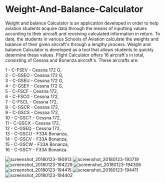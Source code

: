 # Weight-And-Balance-Calculator
Weight and balance Calculator is an application developed in order to help aviation students acquire data through the means of inputting values according to their aircraft and receiving calculated information in return. To date, the students in various Schools of Aviation calculate the weights and balance of their given aircraft's through a lengthy process. Weight and balance Calculator is developed as a tool that allows students to quickly determine these values. Flight Calculator offers 16 aircraft's in total, consisting of Cessna and Bonanza aircraft's. These aircrafts are:

1 - C-FSEV - Cessna 172 G,<br> 2 - C-GSEO - Cessna 172 G,<br> 3 - C-GSEU - Cessna 172 G,<br> 4 - C-GSEY - Cessna 172 G,<br> 5 - C-FSCF - Cessna 172,<br> 6 - C-FSCG - Cessna 172,<br> 7 - C-FSCL - Cessna 172,<br> 8 - C-GSCR - Cessna 172,<br> 9 - C-GSCS - Cessna 172,<br> 10 - C-GSCT - Cessna 172,<br> 11 - C-GSCX - Cessna 172,<br> 12 - C-GSEQ - Cessna 172,<br> 13 - C-GSCU - F33A Bonanza,<br> 14 - C-GSCV - F33A Bonanza,<br> 15 - C-GSCW - F33A Bonanza,<br> 16 - C-GSCY - F33A Bonanza.


![screenshot_20180123-190913](https://user-images.githubusercontent.com/19450714/35310042-73cab0fe-007d-11e8-96d4-d565f7e70ce0.png)
![screenshot_20180123-193719](https://user-images.githubusercontent.com/19450714/35310121-dc3764de-007d-11e8-9d46-4c4431da4562.png)
![screenshot_20180123-194229](https://user-images.githubusercontent.com/19450714/35310120-dc28816c-007d-11e8-9c3d-3f4cb7de7d87.png)
![screenshot_20180123-194306](https://user-images.githubusercontent.com/19450714/35310119-dc1addaa-007d-11e8-8186-920213658bf1.png)
![screenshot_20180123-194415](https://user-images.githubusercontent.com/19450714/35310122-dc4c196a-007d-11e8-9e8f-aeb82043f5f5.png)
![screenshot_20180123-194411](https://user-images.githubusercontent.com/19450714/35310123-dc844740-007d-11e8-9b3b-3c05c2e5159e.png)
![screenshot_20180123-194402](https://user-images.githubusercontent.com/19450714/35310124-dc9178ac-007d-11e8-9d62-bdf4af711468.png)
